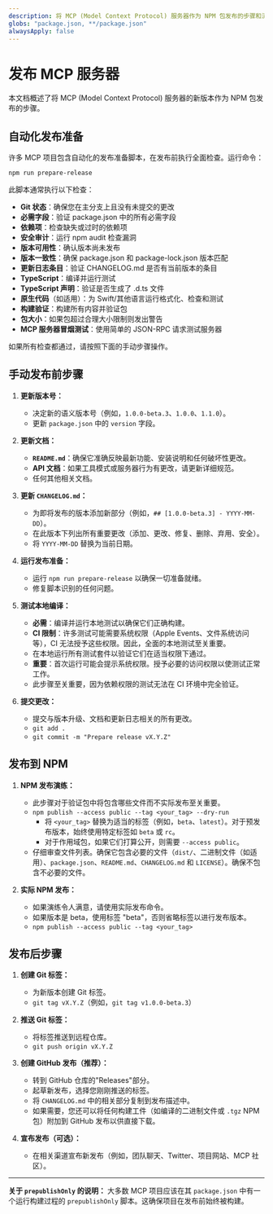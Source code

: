 ```yaml
---
description: 将 MCP (Model Context Protocol) 服务器作为 NPM 包发布的步骤和流程
globs: "package.json, **/package.json"
alwaysApply: false
---
```


# 发布 MCP 服务器

本文档概述了将 MCP (Model Context Protocol) 服务器的新版本作为 NPM 包发布的步骤。

## 自动化发布准备

许多 MCP 项目包含自动化的发布准备脚本，在发布前执行全面检查。运行命令：

```bash
npm run prepare-release
```

此脚本通常执行以下检查：
- **Git 状态**：确保您在主分支上且没有未提交的更改
- **必需字段**：验证 package.json 中的所有必需字段
- **依赖项**：检查缺失或过时的依赖项
- **安全审计**：运行 npm audit 检查漏洞
- **版本可用性**：确认版本尚未发布
- **版本一致性**：确保 package.json 和 package-lock.json 版本匹配
- **更新日志条目**：验证 CHANGELOG.md 是否有当前版本的条目
- **TypeScript**：编译并运行测试
- **TypeScript 声明**：验证是否生成了 .d.ts 文件
- **原生代码**（如适用）：为 Swift/其他语言运行格式化、检查和测试
- **构建验证**：构建所有内容并验证包
- **包大小**：如果包超过合理大小限制则发出警告
- **MCP 服务器冒烟测试**：使用简单的 JSON-RPC 请求测试服务器

如果所有检查都通过，请按照下面的手动步骤操作。

## 手动发布前步骤

1.  **更新版本号：**
    - 决定新的语义版本号（例如，`1.0.0-beta.3`、`1.0.0`、`1.1.0`）。
    - 更新 `package.json` 中的 `version` 字段。

2.  **更新文档：**
    - **`README.md`**：确保它准确反映最新功能、安装说明和任何破坏性更改。
    - **API 文档**：如果工具模式或服务器行为有更改，请更新详细规范。
    - 任何其他相关文档。

3.  **更新 `CHANGELOG.md`：**
    - 为即将发布的版本添加新部分（例如，`## [1.0.0-beta.3] - YYYY-MM-DD`）。
    - 在此版本下列出所有重要更改（添加、更改、修复、删除、弃用、安全）。
    - 将 `YYYY-MM-DD` 替换为当前日期。

4.  **运行发布准备：**
    - 运行 `npm run prepare-release` 以确保一切准备就绪。
    - 修复脚本识别的任何问题。

5.  **测试本地编译：**
    - **必需**：编译并运行本地测试以确保它们正确构建。
    - **CI 限制**：许多测试可能需要系统权限（Apple Events、文件系统访问等），CI 无法授予这些权限。因此，全面的本地测试至关重要。
    - 在本地运行所有测试套件以验证它们在适当权限下通过。
    - **重要**：首次运行可能会提示系统权限。授予必要的访问权限以使测试正常工作。
    - 此步骤至关重要，因为依赖权限的测试无法在 CI 环境中完全验证。

6.  **提交更改：**
    - 提交与版本升级、文档和更新日志相关的所有更改。
    - `git add .`
    - `git commit -m "Prepare release vX.Y.Z"`

## 发布到 NPM

1.  **NPM 发布演练：**
    - 此步骤对于验证包中将包含哪些文件而不实际发布至关重要。
    - `npm publish --access public --tag <your_tag> --dry-run`
        - 将 `<your_tag>` 替换为适当的标签（例如，`beta`、`latest`）。对于预发布版本，始终使用特定标签如 `beta` 或 `rc`。
        - 对于作用域包，如果它们打算公开，则需要 `--access public`。
    - 仔细审查文件列表。确保它包含必要的文件（`dist/`、二进制文件（如适用）、`package.json`、`README.md`、`CHANGELOG.md` 和 `LICENSE`）。确保不包含不必要的文件。

2.  **实际 NPM 发布：**
    - 如果演练令人满意，请使用实际发布命令。
    - 如果版本是 beta，使用标签 "beta"，否则省略标签以进行发布版本。
    - `npm publish --access public --tag <your_tag>`

## 发布后步骤

1.  **创建 Git 标签：**
    - 为新版本创建 Git 标签。
    - `git tag vX.Y.Z`（例如，`git tag v1.0.0-beta.3`）

2.  **推送 Git 标签：**
    - 将标签推送到远程仓库。
    - `git push origin vX.Y.Z`

3.  **创建 GitHub 发布（推荐）：**
    - 转到 GitHub 仓库的"Releases"部分。
    - 起草新发布，选择您刚刚推送的标签。
    - 将 `CHANGELOG.md` 中的相关部分复制到发布描述中。
    - 如果需要，您还可以将任何构建工件（如编译的二进制文件或 `.tgz` NPM 包）附加到 GitHub 发布以供直接下载。

4.  **宣布发布（可选）：**
    - 在相关渠道宣布新发布（例如，团队聊天、Twitter、项目网站、MCP 社区）。

---

**关于 `prepublishOnly` 的说明：** 大多数 MCP 项目应该在其 `package.json` 中有一个运行构建过程的 `prepublishOnly` 脚本。这确保项目在发布前始终被构建。
